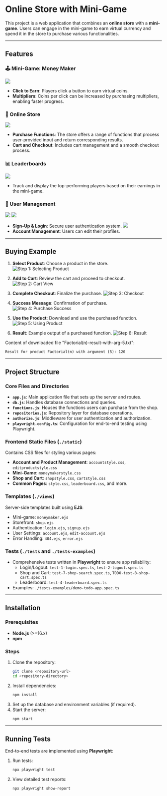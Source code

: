 # Online Store with Mini-Game

This project is a web application that combines an **online store** with a **mini-game**. Users can engage in the mini-game to earn virtual currency and spend it in the store to purchase various functionalities.

---

## Features

### 🕹️ Mini-Game: Money Maker
![](screenshots/Moneymaker.png)
- **Click to Earn**: Players click a button to earn virtual coins.
- **Multipliers**: Coins per click can be increased by purchasing multipliers, enabling faster progress.

### 🛒 Online Store
![](screenshots/Shop.png)
- **Purchase Functions**: The store offers a range of functions that process user-provided input and return corresponding results.
- **Cart and Checkout**: Includes cart management and a smooth checkout process.

### 📊 Leaderboards
![](screenshots/Leaderboard.png)
- Track and display the top-performing players based on their earnings in the mini-game.

### 👤 User Management
![](screenshots/SignUp.png)
![](screenshots/SignIn.png)
- **Sign-Up & Login**: Secure user authentication system.
![](screenshots/EditAccount.png)
- **Account Management**: Users can edit their profiles.

---

## Buying Example
1. **Select Product**: Choose a product in the store.
   ![Step 1: Selecting Product](screenshots/Buying1Shop.png)

2. **Add to Cart**: Review the cart and proceed to checkout.
   ![Step 2: Cart View](screenshots/Buying2Cart.png)

3. **Complete Checkout**: Finalize the purchase.
   ![Step 3: Checkout](screenshots/Buying3Checkout.png)

4. **Success Message**: Confirmation of purchase.
   ![Step 4: Purchase Success](screenshots/Buying4Success.png)

5. **Use the Product**: Download and use the purchased function.
   ![Step 5: Using Product](screenshots/Buying5Using.png)

6. **Result**: Example output of a purchased function.
   ![Step 6: Result](screenshots/Buying6Result.png)

Content of downloaded file "Factorial(n)-result-with-arg-5.txt":
```
Result for product Factorial(n) with argument (5): 120
```


---

## Project Structure

### Core Files and Directories
- **`app.js`**: Main application file that sets up the server and routes.
- **`db.js`**: Handles database connections and queries.
- **`functions.js`**: Houses the functions users can purchase from the shop.
- **`repositories.js`**: Repository layer for database operations.
- **`authorize.js`**: Middleware for user authentication and authorization.
- **`playwright.config.ts`**: Configuration for end-to-end testing using Playwright.

### Frontend Static Files (`./static`)
Contains CSS files for styling various pages:
- **Account and Product Management**: `accountstyle.css`, `editproductstyle.css`
- **Mini-Game**: `moneymakerstyle.css`
- **Shop and Cart**: `shopstyle.css`, `cartstyle.css`
- **Common Pages**: `style.css`, `leaderboard.css`, and more.

### Templates (`./views`)
Server-side templates built using **EJS**:
- Mini-game: `moneymaker.ejs`
- Storefront: `shop.ejs`
- Authentication: `login.ejs`, `signup.ejs`
- User Settings: `account.ejs`, `edit-account.ejs`
- Error Handling: `404.ejs`, `error.ejs`

### Tests (`./tests` and `./tests-examples`)
- Comprehensive tests written in **Playwright** to ensure app reliability:
  - Login/Logout: `test-1-login.spec.ts`, `test-2-logout.spec.ts`
  - Shop and Cart: `test-7-shop-search.spec.ts`, `TODO-test-8-shop-cart.spec.ts`
  - Leaderboard: `test-4-leaderboard.spec.ts`
- Examples: `./tests-examples/demo-todo-app.spec.ts`

---

## Installation

### Prerequisites
- **Node.js** (>=16.x)
- **npm**

### Steps
1. Clone the repository:
   ```bash
   git clone <repository-url>
   cd <repository-directory>
   ```
2. Install dependencies:
   ```bash
   npm install
   ```
3. Set up the database and environment variables (if required).
4. Start the server:
   ```bash
   npm start
   ```

---

## Running Tests
End-to-end tests are implemented using **Playwright**:
1. Run tests:
   ```bash
   npx playwright test
   ```

2. View detailed test reports:
   ```bash
   npx playwright show-report
   ```
